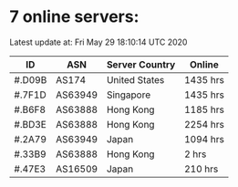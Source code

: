 # 7 online servers:

Latest update at: Fri May 29 18:10:14 UTC 2020

| ID | ASN | Server Country | Online |
| -- | --- | -------------- | ------ |
| #.D09B | AS174 | United States | 1435 hrs |
| #.7F1D | AS63949 | Singapore | 1435 hrs |
| #.B6F8 | AS63888 | Hong Kong | 1185 hrs |
| #.BD3E | AS63888 | Hong Kong | 2254 hrs |
| #.2A79 | AS63949 | Japan | 1094 hrs |
| #.33B9 | AS63888 | Hong Kong | 2 hrs |
| #.47E3 | AS16509 | Japan | 210 hrs |


